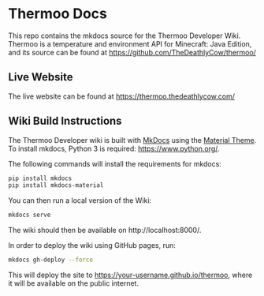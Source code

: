 # Thermoo Docs

This repo contains the mkdocs source for the Thermoo Developer Wiki. Thermoo is a temperature and environment API for Minecraft: Java Edition, and its source can be found at https://github.com/TheDeathlyCow/thermoo/

## Live Website

The live website can be found at https://thermoo.thedeathlycow.com/

## Wiki Build Instructions

The Thermoo Developer wiki is built with [MkDocs](https://www.mkdocs.org/) using the [Material Theme](https://squidfunk.github.io/mkdocs-material/). To install mkdocs, Python 3 is required: https://www.python.org/.

The following commands will install the requirements for mkdocs:
```bash
pip install mkdocs
pip install mkdocs-material
```

You can then run a local version of the Wiki:
```bash
mkdocs serve
```

The wiki should then be available on http://localhost:8000/.

In order to deploy the wiki using GitHub pages, run:
```bash
mkdocs gh-deploy --force
```

This will deploy the site to https://your-username.github.io/thermoo, where it will be available on the public internet.
